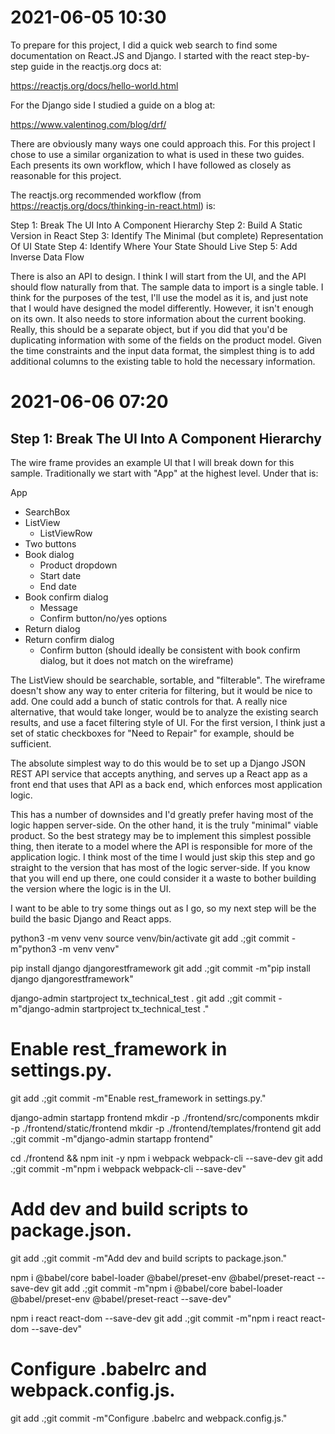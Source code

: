 # 2021-06-05 10:30

To prepare for this project, I did a quick web search to find some documentation on React.JS and Django. I started with the react step-by-step guide in the reactjs.org docs at:

  https://reactjs.org/docs/hello-world.html
  

For the Django side I studied a guide on a blog at:

  https://www.valentinog.com/blog/drf/


There are obviously many ways one could approach this. For this project I chose to use a similar organization to what is used in these two guides. Each presents its own workflow, which I have followed as closely as reasonable for this project.

The reactjs.org recommended workflow (from https://reactjs.org/docs/thinking-in-react.html) is:

Step 1: Break The UI Into A Component Hierarchy
Step 2: Build A Static Version in React
Step 3: Identify The Minimal (but complete) Representation Of UI State
Step 4: Identify Where Your State Should Live
Step 5: Add Inverse Data Flow

There is also an API to design. I think I will start from the UI, and the API should flow naturally from that. The sample data to import is a single table.
 I think for the purposes of the test, I'll use the model as it is, and just note that I would have designed the model differently. However, it isn't enough on its own. It also needs to store information about the current booking. Really, this should be a separate object, but if you did that you'd be duplicating information with some of the fields on the product model. Given the time constraints and the input data format, the simplest thing is to add additional columns to the existing table to hold the necessary information.


# 2021-06-06 07:20

## Step 1: Break The UI Into A Component Hierarchy

The wire frame provides an example UI that I will break down for this sample. Traditionally we start with "App" at the highest level. Under that is:

App
  - SearchBox
  - ListView
    - ListViewRow
  - Two buttons
  - Book dialog
    - Product dropdown
	- Start date
	- End date
  - Book confirm dialog
    - Message
	- Confirm button/no/yes options
  - Return dialog
  - Return confirm dialog
	- Confirm button (should ideally be consistent with book confirm dialog, but it does not match on the wireframe)

The ListView should be searchable, sortable, and "filterable". The wireframe doesn't show any way to enter criteria for filtering, but it would be nice to add. One could add a bunch of static controls for that. A really nice alternative, that would take longer, would be to analyze the existing search results, and use a facet filtering style of UI. For the first version, I think just a set of static checkboxes for "Need to Repair" for example, should be sufficient.

The absolute simplest way to do this would be to set up a Django JSON REST API service that accepts anything, and serves up a React app as a front end that uses that API as a back end, which enforces most application logic.

This has a number of downsides and I'd greatly prefer having most of the logic happen server-side. On the other hand, it is the truly "minimal" viable product. So the best strategy may be to implement this simplest possible thing, then iterate to a model where the API is responsible for more of the application logic. I think most of the time I would just skip this step and go straight to the version that has most of the logic server-side. If you know that you will end up there, one could consider it a waste to bother building the version where the logic is in the UI.

I want to be able to try some things out as I go, so my next step will be the build the basic Django and React apps.

python3 -m venv venv
source venv/bin/activate
git add .;git commit -m"python3 -m venv venv"

pip install django djangorestframework
git add .;git commit -m"pip install django djangorestframework"

django-admin startproject tx_technical_test .
git add .;git commit -m"django-admin startproject tx_technical_test ."

# Enable rest_framework in settings.py.
git add .;git commit -m"Enable rest_framework in settings.py."

django-admin startapp frontend
mkdir -p ./frontend/src/components
mkdir -p ./frontend/static/frontend
mkdir -p ./frontend/templates/frontend
git add .;git commit -m"django-admin startapp frontend"

cd ./frontend && npm init -y
npm i webpack webpack-cli --save-dev
git add .;git commit -m"npm i webpack webpack-cli --save-dev"

# Add dev and build scripts to package.json.
git add .;git commit -m"Add dev and build scripts to package.json."

npm i @babel/core babel-loader @babel/preset-env @babel/preset-react --save-dev
git add .;git commit -m"npm i @babel/core babel-loader @babel/preset-env @babel/preset-react --save-dev"

npm i react react-dom --save-dev
git add .;git commit -m"npm i react react-dom --save-dev"

# Configure .babelrc and webpack.config.js.
git add .;git commit -m"Configure .babelrc and webpack.config.js."
